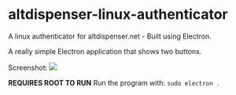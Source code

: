 # altdispenser-linux-authenticator

A linux authenticator for altdispenser.net - Built using Electron.

A really simple Electron application that shows two buttons.

Screenshot: ![](https://raw.githubusercontent.com/supercheese200/altdispenser-linux-authenticator/master/readme-assets/2016-12-30-20%3A07%3A44.png)

**REQUIRES ROOT TO RUN**
Run the program with: `sudo electron .`
